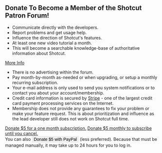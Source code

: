 ## Donate To Become a Member of the Shotcut Patron Forum!

* Communicate directly with the developers.
* Report problems and get usage help.
* Influence the direction of Shotcut's features.
* At least one new video tutorial a month.
* This will become a searchable knowledge-base of authoritative information about Shotcut.

<a href="#more-info" class="btn btn-theme" data-toggle="collapse">More Info</a>
<div id="more-info" class="collapse col-sm-12">
  <ul>    
    <li>There is no advertising within the forum.</li>
    <li>Pay month-by-month as-needed or when upgrading, or setup a monthly recurring subscription.</li>
    <li>Your e-mail address is only used to send you system notifications or to contact you about your account/membership.</li>
    <li>Credit card information is secured by <a href="https://stripe.com/">Stripe</a> - one of the largest credit card payment processing services on the Internet.</li>
    <li>Membership does not provide any guarantees to fix your problem or make your feature request.
    This is about prioritization and influence as the lead developer still does not work on Shotcut full time.</li>
  </ul>
</div>

<script type="text/javascript">
  window.MemberfulOptions = {site: "https://meltytech.memberful.com"};
  (function() {
    var s   = document.createElement('script');
    s.type  = 'text/javascript';
    s.async = true;
    s.src   = 'https://d35xxde4fgg0cx.cloudfront.net/assets/embedded.js';
    setup = function() { window.MemberfulEmbedded.setup(); }
    if(s.addEventListener) { s.addEventListener("load", setup, false); } else { s.attachEvent("onload", setup); }
    ( document.getElementsByTagName('head')[0] || document.getElementsByTagName('body')[0] ).appendChild( s );
  })();
</script>

<a class="btn btn-theme" href="https://meltytech.memberful.com/checkout?plan=11430">
  Donate $5 for a one month subscription.</a>
<a class="btn btn-theme" href="https://meltytech.memberful.com/checkout?plan=11406">
  Donate $5 monthly to subscribe until you cancel.</a>

<form id="paypal-form" action="https://www.paypal.com/cgi-bin/webscr" method="post" target="_top">
    <input type="hidden" name="cmd" value="_s-xclick">
    <input type="hidden" name="hosted_button_id" value="2NY4DR344NG34">
    <input type="hidden" name="on0" value="Contribute">
    <input type="hidden" name="os0" value="Level 2">
    <input type="hidden" name="currency_code" value="USD">
    You can also
    <input class="btn btn-theme" style="vertical-align:baseline; overflow:visible; font-size:1em; display:inline; margin:0; padding:3px 6px; border:0; cursor:pointer;"
    name="Submit" type="submit" value="Donate $5 with PayPal"> (less preferred).
    Because that must be managed manually, it may take up to 24 hours for you to log in.
</form>
